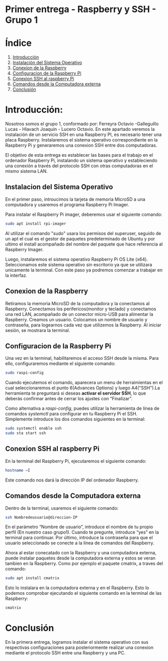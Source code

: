 

# Primer entrega - Raspberry y SSH - Grupo 1
# Índice 
1. [Introducción](#introducción)
2. [Instalación del Sistema Operativo](#instalacion-del-sistema-operativo)
3. [Conexion de la Raspberry](#conexion-de-la-Raspberry)
4. [Configuracion de la Raspberry Pi](#configuracion-de-la-Raspberry-Pi)
5. [Conexion SSH al raspberry Pi](#conexion-SSH-al-raspberry-Pi)
6. [Comandos desde la Computadora externa](#comandos-desde-la-Computadora-externa)
7. [Conclusión](#conclusión)

# Introducción:

Nosotros somos el grupo 1, conformado por: Ferreyra Octavio -Galleguillo Lucas - Hlavach Joaquin - Lucero Octavio. En este apartado veremos la instalación de un servicio SSH en una Raspberry PI, es necesario tener una placa Raspberry. Instalaremos el sistema operativo correspondiente en la Raspberry Pi y generaremos una conexion SSH entre dos computadoras.

El objetivo de esta entrega es establecer las bases para el trabajo en el ordenador Raspberry Pi, instalando un sistema operativo y estableciendo una conexión a través del protocolo SSH con otras computadoras en el mismo sistema LAN.

## Instalacion del Sistema Operativo


En el primer paso, introucimos la tarjeta de memoria MicroSD a una computadora y usaremos el programa Raspberry Pi Imager.

Para instalar el Raspberry Pi imager, deberemos usar el siguiente comando:
```bash
sudo apt install rpi-imager
```

Al utilizar el comando "sudo" usara los permisos del superuser, seguido de un apt el cual es el gestor de paquetes predeterminado de Ubuntu y por ultimo el install acompañado del nombre del paquete que hace referencia al Raspberry Imager.

Luego, instalaremos el sistema operativo Raspberry Pi OS Lite (x64). Seleccionamos este sistema operativo sin escritorio ya que se utilizara unicamente la terminal. Con este paso ya podremos comenzar a trabajar en la interfaz.

## Conexion de la Raspberry

Retiramos la memoria MicroSD de la computadora y la conectamos al Raspberry. Conectamos los perifericos(monitor y teclado) y conectamos una red LAN, acompañado de un conector micro-USB para alimentar la Raspberry. Creamos un usuario. Colocamos un nombre de usuario y contraseña, para logearnos cada vez que utilizemos la Raspberry. Al iniciar sesión, se mostrara la terminal.

## Configuracion de la Raspberry Pi

Una vez en la terminal, habilitaremos el acceso SSH desde la misma. Para ello, configuraremos mediante el siguiente comando:

```bash
sudo raspi-config
```

Cuando ejecutemos el comando, aparecera un menu de herraimientas en el cual seleccionaremos el punto 6(Advances Options) y luego A4("SSH").La herramienta te preguntará si deseas **activar el servidor SSH**, lo que deberás confirmar antes de cerrar los ajustes con “Finalizar”.

Como alternativa a _raspi-config_, puedes utilizar la herramienta de línea de comandos _systemctl_ para configurar en tu Raspberry Pi el SSH. Simplemente introduce los dos comandos siguientes en la terminal:

```Bash
sudo systemctl enable ssh
sudo sta start ssh
```

## Conexion SSH al raspberry Pi

En la terminal del Raspberry Pi, ejecutaremos el siguiente comando:

```Bash
hostname –I
```

Este comando nos dará la dirección IP del ordenador Raspberry.

## Comandos desde la Computadora externa

Dentro de la terminal, usaremos el siguiente comando:

```Bash
ssh Nombredeusuario@direccion-IP
```

En el parámetro “Nombre de usuario”, introduce el nombre de tu propio perfil (En nuestro caso grupo1). Cuando te pregunte, introduce “yes” en la terminal para continuar. Por último, introduce la contraseña para que el usuario seleccionado se conecte a la línea de comandos del Raspberry.

Ahora al estar conecatado con la Raspberry y una computadora externa, puede instalar paquetes desde la computadora externa y estos se veran tambien en la Raspberry. Como por ejemplo el paquete cmatrix, a traves del comando:

```bash
sudo apt install cmatrix
```

Esto lo instalara en la computadora externa y en el Raspberry. Esto lo podemos comprobar ejecutando el siguiente comando en la terminal de las Raspberry:

```bash
cmatrix
```

# Conclusión

En la primera entrega, logramos instalar el sistema operativo con sus respectivas configuraciones para posteriormente realizar una conexion mediante el protocolo SSH entre una Raspberry y una PC.